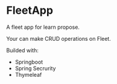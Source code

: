 # FleetApp

A fleet app for learn propose.

Your can make CRUD operations on Fleet.

Builded with:
 - Springboot
 - Spring Secrurity
 - Thymeleaf
